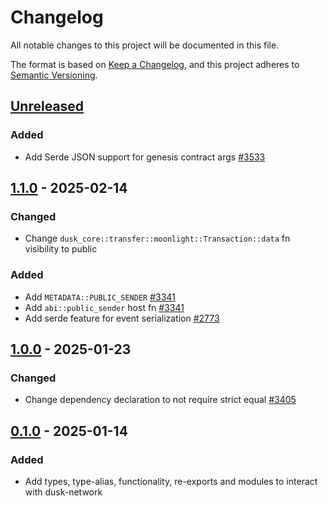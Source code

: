 # Changelog

All notable changes to this project will be documented in this file.

The format is based on [Keep a Changelog](https://keepachangelog.com/en/1.0.0/),
and this project adheres to [Semantic Versioning](https://semver.org/spec/v2.0.0.html).

## [Unreleased]

### Added

- Add Serde JSON support for genesis contract args [#3533]

## [1.1.0] - 2025-02-14

### Changed

- Change `dusk_core::transfer::moonlight::Transaction::data` fn visibility to public

### Added

- Add `METADATA::PUBLIC_SENDER` [#3341]
- Add `abi::public_sender` host fn [#3341]
- Add serde feature for event serialization [#2773]

## [1.0.0] - 2025-01-23

### Changed

- Change dependency declaration to not require strict equal [#3405]

## [0.1.0] - 2025-01-14


### Added

- Add types, type-alias, functionality, re-exports and modules to interact with dusk-network

<!-- Issues -->
[#3533]: https://github.com/dusk-network/rusk/issues/3533
[#3405]: https://github.com/dusk-network/rusk/issues/3405
[#3341]: https://github.com/dusk-network/rusk/issues/3341
[#2773]: https://github.com/dusk-network/rusk/issues/2773

[Unreleased]: https://github.com/dusk-network/rusk/compare/dusk-core-1.1.0...HEAD
[1.1.0]: https://github.com/dusk-network/rusk/compare/dusk-core-1.0.0...dusk-core-1.1.0
[1.0.0]: https://github.com/dusk-network/rusk/compare/dusk-core-0.1.0...dusk-core-1.0.0
[0.1.0]: https://github.com/dusk-network/rusk/tree/dusk-core-0.1.0
